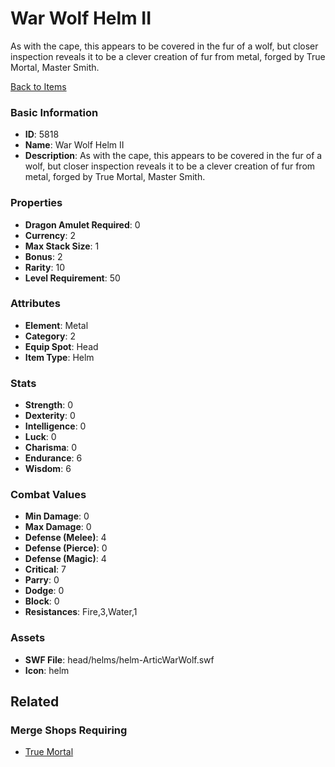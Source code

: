 # War Wolf Helm II

As with the cape, this appears to be covered in the fur of a wolf, but closer inspection reveals it to be a clever creation of fur from metal, forged by True Mortal, Master Smith.

[Back to Items](../items.md)

### Basic Information

- **ID**: 5818
- **Name**: War Wolf Helm II
- **Description**: As with the cape, this appears to be covered in the fur of a wolf, but closer inspection reveals it to be a clever creation of fur from metal, forged by True Mortal, Master Smith.

### Properties

- **Dragon Amulet Required**: 0
- **Currency**: 2
- **Max Stack Size**: 1
- **Bonus**: 2
- **Rarity**: 10
- **Level Requirement**: 50

### Attributes

- **Element**: Metal
- **Category**: 2
- **Equip Spot**: Head
- **Item Type**: Helm

### Stats

- **Strength**: 0
- **Dexterity**: 0
- **Intelligence**: 0
- **Luck**: 0
- **Charisma**: 0
- **Endurance**: 6
- **Wisdom**: 6

### Combat Values

- **Min Damage**: 0
- **Max Damage**: 0
- **Defense (Melee)**: 4
- **Defense (Pierce)**: 0
- **Defense (Magic)**: 4
- **Critical**: 7
- **Parry**: 0
- **Dodge**: 0
- **Block**: 0
- **Resistances**: Fire,3,Water,1

### Assets

- **SWF File**: head/helms/helm-ArticWarWolf.swf
- **Icon**: helm

## Related

### Merge Shops Requiring

- [True Mortal](../merge-shops/93-true-mortal.md)

